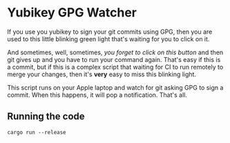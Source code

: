 # Yubikey GPG Watcher

If you use you yubikey to sign your git commits using GPG, then you are used to this little blinking green light that's waiting for you to click on it.

And sometimes, well, sometimes, _you forget to click on this button_ and then git gives up and you have to run your command again. That's easy if this is a commit, but if this is a complex script that waiting for CI to run remotely to merge your changes, then it's **very** easy to miss this blinking light.

This script runs on your Apple laptop and watch for git asking GPG to sign a commit. When this happens, it will pop a notification. That's all.

## Running the code

```shell
cargo run --release
```

